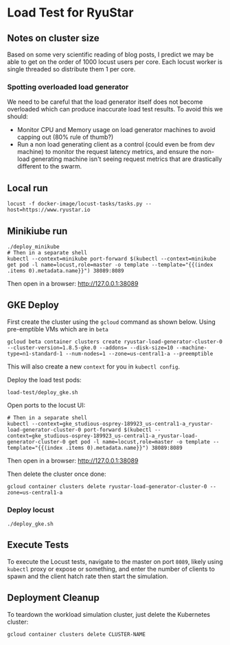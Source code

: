 # Load Test for RyuStar

## Notes on cluster size

Based on some very scientific reading of blog posts, I predict we may be able to get on the order of 1000 locust users per core.
Each locust worker is single threaded so distribute them 1 per core.

### Spotting overloaded load generator
We need to be careful that the load generator itself does not become overloaded which can produce inaccurate load test results.
To avoid this we should:
 - Monitor CPU and Memory usage on load generator machines to avoid capping out (80% rule of thumb?)
 - Run a non load generating client as a control (could even be from dev machine) to monitor the request latency metrics,
   and ensure the non-load generating machine isn't seeing request metrics that are drastically different to the swarm.

## Local run

    locust -f docker-image/locust-tasks/tasks.py --host=https://www.ryustar.io

## Minikiube run

    ./deploy_minikube
    # Then in a separate shell
    kubectl --context=minikube port-forward $(kubectl --context=minikube get pod -l name=locust,role=master -o template --template="{{(index .items 0).metadata.name}}") 38089:8089

Then open in a browser: http://127.0.0.1:38089

## GKE Deploy

First create the cluster using the `gcloud` command as shown below. Using pre-emptible VMs which are in `beta`

    gcloud beta container clusters create ryustar-load-generator-cluster-0 --cluster-version=1.8.5-gke.0 --addons= --disk-size=10 --machine-type=n1-standard-1 --num-nodes=1 --zone=us-central1-a --preemptible

This will also create a new `context` for you in `kubectl config`.

Deploy the load test pods:

    load-test/deploy_gke.sh

Open ports to the locust UI:

    # Then in a separate shell
    kubectl --context=gke_studious-osprey-189923_us-central1-a_ryustar-load-generator-cluster-0 port-forward $(kubectl --context=gke_studious-osprey-189923_us-central1-a_ryustar-load-generator-cluster-0 get pod -l name=locust,role=master -o template --template="{{(index .items 0).metadata.name}}") 38089:8089

Then open in a browser: http://127.0.0.1:38089

Then delete the cluster once done:

    gcloud container clusters delete ryustar-load-generator-cluster-0 --zone=us-central1-a


### Deploy locust

    ./deploy_gke.sh

## Execute Tests

To execute the Locust tests, navigate to the master on port `8089`, likely using `kubectl` proxy or expose or something, and enter the number of clients to spawn and the client hatch rate then start the simulation.

## Deployment Cleanup

To teardown the workload simulation cluster, just delete the Kubernetes cluster:

    gcloud container clusters delete CLUSTER-NAME
